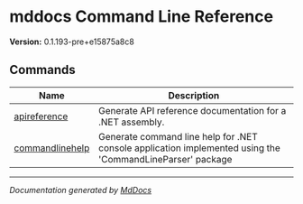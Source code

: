 # mddocs Command Line Reference

**Version:** 0.1.193\-pre+e15875a8c8

## Commands

| Name                                           | Description                                                                                               |
| ---------------------------------------------- | --------------------------------------------------------------------------------------------------------- |
| [apireference](commands/apireference.md)       | Generate API reference documentation for a .NET assembly.                                                 |
| [commandlinehelp](commands/commandlinehelp.md) | Generate command line help for .NET console application implemented using the 'CommandLineParser' package |
___

*Documentation generated by [MdDocs](https://github.com/ap0llo/mddocs)*
